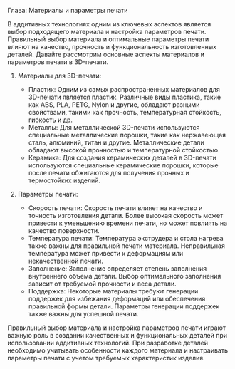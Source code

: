 Глава: Материалы и параметры печати

В аддитивных технологиях одним из ключевых аспектов является выбор подходящего материала и настройка параметров печати. Правильный выбор материала и оптимальные параметры печати влияют на качество, прочность и функциональность изготовленных деталей. Давайте рассмотрим основные аспекты материалов и параметров печати в 3D-печати.

1. Материалы для 3D-печати:
   - Пластик: Одним из самых распространенных материалов для 3D-печати является пластик. Различные виды пластика, такие как ABS, PLA, PETG, Nylon и другие, обладают разными свойствами, такими как прочность, температурная стойкость, гибкость и др.
   - Металлы: Для металлической 3D-печати используются специальные металлические порошки, такие как нержавеющая сталь, алюминий, титан и другие. Металлические детали обладают высокой прочностью и температурной стойкостью.
   - Керамика: Для создания керамических деталей в 3D-печати используются специальные керамические порошки, которые после печати обжигаются для получения прочных и термостойких изделий.

2. Параметры печати:
   - Скорость печати: Скорость печати влияет на качество и точность изготовления детали. Более высокая скорость может привести к уменьшению времени печати, но может повлиять на качество поверхности.
   - Температура печати: Температура экструдера и стола нагрева также важны для правильной печати материала. Неправильная температура может привести к деформациям или некачественной печати.
   - Заполнение: Заполнение определяет степень заполнения внутреннего объема детали. Выбор оптимального заполнения зависит от требуемой прочности и веса детали.
   - Поддержка: Некоторые материалы требуют генерации поддержек для избежания деформаций или обеспечения правильной формы детали. Параметры генерации поддержек также важны для успешной печати.

Правильный выбор материала и настройка параметров печати играют важную роль в создании качественных и функциональных деталей при использовании аддитивных технологий. При разработке деталей необходимо учитывать особенности каждого материала и настраивать параметры печати с учетом требуемых характеристик изделия.